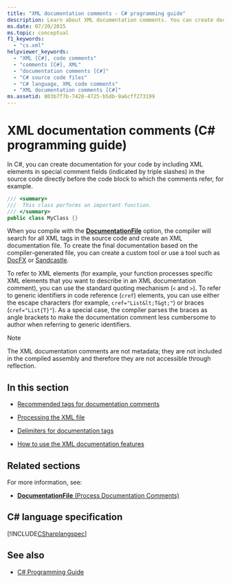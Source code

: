```yaml
---
title: "XML documentation comments - C# programming guide"
description: Learn about XML documentation comments. You can create documentation for your code by including XML elements in special comment fields.
ms.date: 07/20/2015
ms.topic: conceptual
f1_keywords:
  - "cs.xml"
helpviewer_keywords:
  - "XML [C#], code comments"
  - "comments [C#], XML"
  - "documentation comments [C#]"
  - "C# source code files"
  - "C# language, XML code comments"
  - "XML documentation comments [C#]"
ms.assetid: 803b7f7b-7428-4725-b5db-9a6cff273199
---
```

# XML documentation comments (C# programming guide)

In C#, you can create documentation for your code by including XML elements in special comment fields (indicated by triple slashes) in the source code directly before the code block to which the comments refer, for example.

```csharp
/// <summary>
///  This class performs an important function.
/// </summary>
public class MyClass {}
```

When you compile with the [**DocumentationFile**](../../language-reference/compiler-options/output.md#documentationfile) option, the compiler will search for all XML tags in the source code and create an XML documentation file. To create the final documentation based on the compiler-generated file, you can create a custom tool or use a tool such as [DocFX](https://dotnet.github.io/docfx/) or [Sandcastle](https://github.com/EWSoftware/SHFB).

To refer to XML elements (for example, your function processes specific XML elements that you want to describe in an XML documentation comment), you can use the standard quoting mechanism (`<` and `>`).  To refer to generic identifiers in code reference (`cref`) elements, you can use either the escape characters (for example, `cref="List&lt;T&gt;"`) or braces (`cref="List{T}"`).  As a special case, the compiler parses the braces as angle brackets to make the documentation comment less cumbersome to author when referring to generic identifiers.

> [!NOTE]
> The XML documentation comments are not metadata; they are not included in the compiled assembly and therefore they are not accessible through reflection.

## In this section

- [Recommended tags for documentation comments](./recommended-tags-for-documentation-comments.md)

- [Processing the XML file](./processing-the-xml-file.md)

- [Delimiters for documentation tags](./delimiters-for-documentation-tags.md)

- [How to use the XML documentation features](./how-to-use-the-xml-documentation-features.md)

## Related sections

For more information, see:

- [**DocumentationFile** (Process Documentation Comments)](../../language-reference/compiler-options/output.md#documentationfile)

## C# language specification

[!INCLUDE[CSharplangspec](~/includes/csharplangspec-md.md)]

## See also

- [C# Programming Guide](../index.md)
